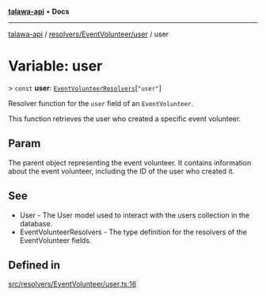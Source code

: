 [**talawa-api**](../../../../README.md) • **Docs**

***

[talawa-api](../../../../modules.md) / [resolvers/EventVolunteer/user](../README.md) / user

# Variable: user

\> `const` **user**: [`EventVolunteerResolvers`](../../../../types/generatedGraphQLTypes/type-aliases/EventVolunteerResolvers.md)\[`"user"`\]

Resolver function for the `user` field of an `EventVolunteer`.

This function retrieves the user who created a specific event volunteer.

## Param

The parent object representing the event volunteer. It contains information about the event volunteer, including the ID of the user who created it.

## See

 - User - The User model used to interact with the users collection in the database.
 - EventVolunteerResolvers - The type definition for the resolvers of the EventVolunteer fields.

## Defined in

[src/resolvers/EventVolunteer/user.ts:16](https://github.com/PalisadoesFoundation/talawa-api/blob/c952c7a3bfd4b8b910fbae10313f5402ade5a9d4/src/resolvers/EventVolunteer/user.ts#L16)
